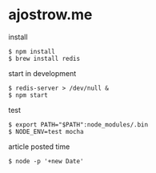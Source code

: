 # ajostrow.me

install

```
$ npm install
$ brew install redis
```

start in development

```
$ redis-server > /dev/null &
$ npm start
```

test

```
$ export PATH="$PATH":node_modules/.bin
$ NODE_ENV=test mocha
```

article posted time

```
$ node -p '+new Date'
```
